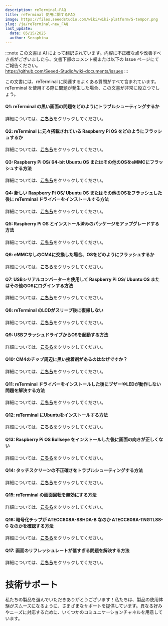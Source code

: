 ```yaml
---
description: reTerminal-FAQ
title: reTerminal 使用に関するFAQ
image: https://files.seeedstudio.com/wiki/wiki-platform/S-tempor.png
slug: /ja/reTerminal-new_FAQ
last_update:
  date: 05/15/2025
  author: Seraphina
---
```

:::note
この文書は AI によって翻訳されています。内容に不正確な点や改善すべき点がございましたら、文書下部のコメント欄または以下の Issue ページにてご報告ください。  
https://github.com/Seeed-Studio/wiki-documents/issues
:::

<!-- # reTerminal 使用に関するFAQ -->

この文書には、reTerminal に関連するよくある質問がすべて含まれています。reTerminal を使用する際に問題が発生した場合、この文書が非常に役立つでしょう。

#### Q1: reTerminal の黒い画面の問題をどのようにトラブルシューティングするか

詳細については、[**こちら**](/reterminal_black_screen)をクリックしてください。

#### Q2: reTerminal に元々搭載されている Raspberry Pi OS をどのようにフラッシュするか

詳細については、[**こちら**](/reterminal_black_screen/#flash-raspberry-pi-os-which-is-originally-shipped-with-reterminal)をクリックしてください。

#### Q3: Raspberry Pi OS/ 64-bit Ubuntu OS またはその他のOSをeMMCにフラッシュする方法

詳細については、[**こちら**](/flash_different_os_to_emmc)をクリックしてください。

#### Q4: 新しい Raspberry Pi OS/ Ubuntu OS またはその他のOSをフラッシュした後に reTerminal ドライバーをインストールする方法

詳細については、[**こちら**](/reterminal_black_screen/#install-reterminal-drivers-after-flashing-new-raspberry-pi-os-ubuntu-os-or-other-os)をクリックしてください。

#### Q5: Raspberry Pi OS とインストール済みのパッケージをアップグレードする方法

詳細については、[**こちら**](/upgrade-rpiOS_installed-packages)をクリックしてください。

#### Q6: eMMCなしのCM4に交換した場合、OSをどのようにフラッシュするか

詳細については、[**こちら**](/flashing_os_on_non-eMMC_CM4_replacement)をクリックしてください。

#### Q7: USBシリアルコンバーターを使用して Raspberry Pi OS/ Ubuntu OS またはその他のOSにログインする方法

詳細については、[**こちら**](/Logging_in_OS_using_USB_to_serial_converter)をクリックしてください。

#### Q8: reTerminal のLCDがスリープ後に復帰しない

詳細については、[**こちら**](/Wakeup_reTerminal_LCD_after_sleep)をクリックしてください。

#### Q9: USBフラッシュドライブからOSを起動する方法

詳細については、[**こちら**](/Boot_OS_from_USB_flash_drive)をクリックしてください。

#### Q10: CM4のチップ周辺に黒い接着剤があるのはなぜですか？

詳細については、[**こちら**](/black_glue_around_CM4)をクリックしてください。

#### Q11: reTerminal ドライバーをインストールした後にブザーやLEDが動作しない問題を解決する方法

詳細については、[**こちら**](/buzzer-leds-not-work_by_drivers)をクリックしてください。

#### Q12: reTerminal にUbuntuをインストールする方法

詳細については、[**こちら**](/install-ubuntu-on-reterminal)をクリックしてください。

#### Q13: Raspberry Pi OS Bullseye をインストールした後に画面の向きが正しくない

詳細については、[**こちら**](/Incorrect_screen_orientation_on_RPiOS_Bullseye)をクリックしてください。

#### Q14: タッチスクリーンの不正確さをトラブルシューティングする方法

詳細については、[**こちら**](/troubleshooting-touch-screen-inaccuracy)をクリックしてください。

#### Q15: reTerminal の画面回転を無効にする方法

詳細については、[**こちら**](/disable_screen_rotation_on_reTerminal)をクリックしてください。

#### Q16: 暗号化チップが ATECC608A-SSHDA-B なのか ATECC608A-TNGTLSS-G なのかを確認する方法

詳細については、[**こちら**](/check_Encryption_Chip)をクリックしてください。

#### Q17: 画面のリフレッシュレートが低すぎる問題を解決する方法

詳細については、[**こちら**](/screen_refresh_rate_low)をクリックしてください。

# 技術サポート

私たちの製品を選んでいただきありがとうございます！私たちは、製品の使用体験がスムーズになるように、さまざまなサポートを提供しています。異なる好みやニーズに対応するために、いくつかのコミュニケーションチャネルを用意しています。

<div class="button_tech_support_container">
<a href="https://forum.seeedstudio.com/" class="button_forum"></a>
<a href="https://www.seeedstudio.com/contacts" class="button_email"></a>
</div>

<div class="button_tech_support_container">
<a href="https://discord.gg/eWkprNDMU7" class="button_discord"></a>
<a href="https://github.com/Seeed-Studio/wiki-documents/discussions/69" class="button_discussion"></a>
</div>